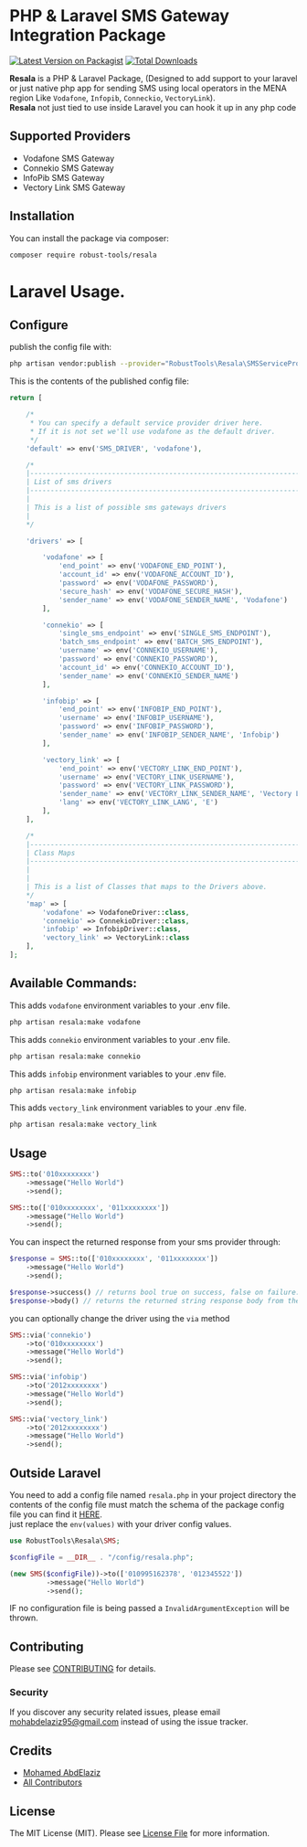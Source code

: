 # PHP & Laravel SMS Gateway Integration Package

[![Latest Version on Packagist](https://img.shields.io/packagist/v/robust-tools/resala.svg?style=flat-square)](https://packagist.org/packages/robust-tools/resala)
[![Total Downloads](https://img.shields.io/packagist/dt/robust-tools/resala.svg?style=flat-square)](https://packagist.org/packages/robust-tools/resala)

**Resala** is a PHP & Laravel Package, (Designed to add support to your laravel or just native php app for sending SMS using local operators in the MENA region Like `Vodafone`, `Infopib`, `Conneckio`, `VectoryLink`).  
**Resala** not just tied to use inside Laravel you can hook it up in any php code

## Supported Providers
- Vodafone SMS Gateway
- Connekio SMS Gateway
- InfoPib SMS Gateway
- Vectory Link SMS Gateway

## Installation

You can install the package via composer:

```bash
composer require robust-tools/resala
```
# Laravel Usage.

## Configure

publish the config file with:

```bash
php artisan vendor:publish --provider="RobustTools\Resala\SMSServiceProvider" --tag="config"
```

This is the contents of the published config file:

```php
return [

    /*
     * You can specify a default service provider driver here.
     * If it is not set we'll use vodafone as the default driver.
     */
    'default' => env('SMS_DRIVER', 'vodafone'),

    /*
    |--------------------------------------------------------------------------
    | List of sms drivers
    |--------------------------------------------------------------------------
    |
    | This is a list of possible sms gateways drivers
    |
    */

    'drivers' => [

        'vodafone' => [
            'end_point' => env('VODAFONE_END_POINT'),
            'account_id' => env('VODAFONE_ACCOUNT_ID'),
            'password' => env('VODAFONE_PASSWORD'),
            'secure_hash' => env('VODAFONE_SECURE_HASH'),
            'sender_name' => env('VODAFONE_SENDER_NAME', 'Vodafone')
        ],

        'connekio' => [
            'single_sms_endpoint' => env('SINGLE_SMS_ENDPOINT'),
            'batch_sms_endpoint' => env('BATCH_SMS_ENDPOINT'),
            'username' => env('CONNEKIO_USERNAME'),
            'password' => env('CONNEKIO_PASSWORD'),
            'account_id' => env('CONNEKIO_ACCOUNT_ID'),
            'sender_name' => env('CONNEKIO_SENDER_NAME')
        ],

        'infobip' => [
            'end_point' => env('INFOBIP_END_POINT'),
            'username' => env('INFOBIP_USERNAME'),
            'password' => env('INFOBIP_PASSWORD'),
            'sender_name' => env('INFOBIP_SENDER_NAME', 'Infobip')
        ],

        'vectory_link' => [
            'end_point' => env('VECTORY_LINK_END_POINT'),
            'username' => env('VECTORY_LINK_USERNAME'),
            'password' => env('VECTORY_LINK_PASSWORD'),
            'sender_name' => env('VECTORY_LINK_SENDER_NAME', 'Vectory Link'),
            'lang' => env('VECTORY_LINK_LANG', 'E')
        ],
    ],

    /*
    |--------------------------------------------------------------------------
    | Class Maps
    |--------------------------------------------------------------------------
    |
    |
    | This is a list of Classes that maps to the Drivers above.
    */
    'map' => [
        'vodafone' => VodafoneDriver::class,
        'connekio' => ConnekioDriver::class,
        'infobip' => InfobipDriver::class,
        'vectory_link' => VectoryLink::class
    ],
];
```
## Available Commands:

This adds `vodafone` environment variables to your .env file.
```bash
php artisan resala:make vodafone
```

This adds `connekio` environment variables to your .env file.
```bash
php artisan resala:make connekio
```

This adds `infobip` environment variables to your .env file.
```bash
php artisan resala:make infobip
```

This adds `vectory_link` environment variables to your .env file.
```bash
php artisan resala:make vectory_link
```

## Usage

``` php
SMS::to('010xxxxxxxx')
    ->message("Hello World")
    ->send();

SMS::to(['010xxxxxxxx', '011xxxxxxxx'])
    ->message("Hello World")
    ->send();
```

You can inspect the returned response from your sms provider through:

```php
$response = SMS::to(['010xxxxxxxx', '011xxxxxxxx'])
    ->message("Hello World")
    ->send();

$response->success() // returns bool true on success, false on failure.
$response->body() // returns the returned string response body from the sms provider.
```

you can optionally change the driver using the `via` method
```php
SMS::via('connekio')
    ->to('010xxxxxxxx')
    ->message("Hello World")
    ->send();

SMS::via('infobip')
    ->to('2012xxxxxxxx')
    ->message("Hello World")
    ->send();

SMS::via('vectory_link')
    ->to('2012xxxxxxxx')
    ->message("Hello World")
    ->send();
```

## Outside Laravel
You need to add a config file named `resala.php` in your project directory the contents of the config file must match the schema of the package config file you can find it [HERE](https://github.com/RobustaStudio/Resala/blob/master/config/resala.php).    
just replace the `env(values)` with your driver config values.  

```php
use RobustTools\Resala\SMS;

$configFile = __DIR__ . "/config/resala.php";

(new SMS($configFile))->to(['010995162378', '012345522'])
         ->message("Hello World")
         ->send();
```

IF no configuration file is being passed a `InvalidArgumentException` will be thrown.

## Contributing

Please see [CONTRIBUTING](CONTRIBUTING.md) for details.

### Security

If you discover any security related issues, please email mohabdelaziz95@gmail.com instead of using the issue tracker.

## Credits

- [Mohamed AbdElaziz](https://github.com/mohabdelaziz95)
- [All Contributors](../../contributors)

## License

The MIT License (MIT). Please see [License File](LICENSE.md) for more information.
